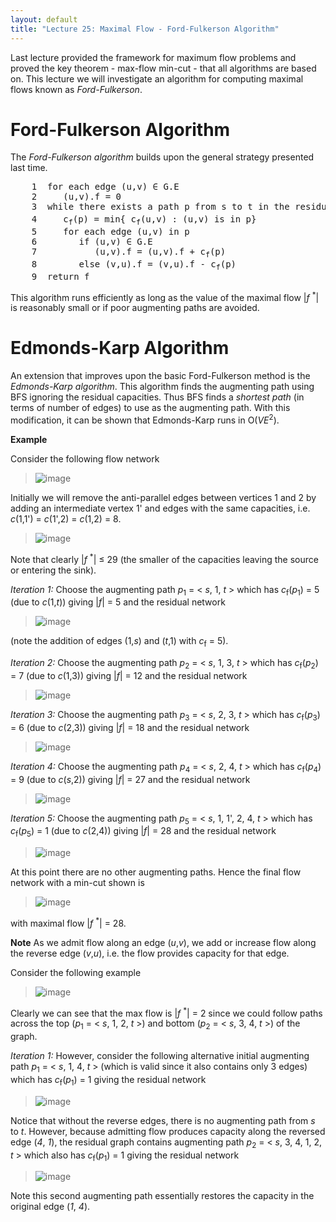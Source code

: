 ```yaml
---
layout: default
title: "Lecture 25: Maximal Flow - Ford-Fulkerson Algorithm"
---
```


Last lecture provided the framework for maximum flow problems and proved the key theorem - max-flow min-cut - that all algorithms are based on. This lecture we will investigate an algorithm for computing maximal flows known as *Ford-Fulkerson*.

Ford-Fulkerson Algorithm
========================

The *Ford-Fulkerson algorithm* builds upon the general strategy presented last time.

<pre>
	1  for each edge (u,v) ∈ G.E
	2     (u,v).f = 0
	3  while there exists a path p from s to t in the residual network G<sub>f</sub>
	4     c<sub>f</sub>(p) = min{ c<sub>f</sub>(u,v) : (u,v) is in p}
	5     for each edge (u,v) in p
	6        if (u,v) ∈ G.E
	7           (u,v).f = (u,v).f + c<sub>f</sub>(p)
	8        else (v,u).f = (v,u).f - c<sub>f</sub>(p)
	9  return f
</pre>

This algorithm runs efficiently as long as the value of the maximal flow \|*f* <sup>\*</sup>\| is reasonably small or if poor augmenting paths are avoided.

Edmonds-Karp Algorithm
======================

An extension that improves upon the basic Ford-Fulkerson method is the *Edmonds-Karp algorithm*. This algorithm finds the augmenting path using BFS ignoring the residual capacities. Thus BFS finds a *shortest path* (in terms of number of edges) to use as the augmenting path. With this modification, it can be shown that Edmonds-Karp runs in O(*VE*<sup>2</sup>).

**Example**

Consider the following flow network

> ![image](images/lecture25/MaxFlowexample.png)

Initially we will remove the anti-parallel edges between vertices 1 and 2 by adding an intermediate vertex 1' and edges with the same capacities, i.e. *c*(1,1') = *c*(1',2) = *c*(1,2) = 8.

> ![image](images/lecture25/MaxFlowexampleMod.png)

Note that clearly \|*f* <sup>\*</sup>\| ≤ 29 (the smaller of the capacities leaving the source or entering the sink).

*Iteration 1:* Choose the augmenting path *p*<sub>1</sub> = \< *s*, 1, *t* \> which has *c*<sub>f</sub>(*p*<sub>1</sub>) = 5 (due to *c*(1,*t*)) giving \|*f*\| = 5 and the residual network

> ![image](images/lecture25/MaxFlowexample1.png)

(note the addition of edges (1,*s*) and (*t*,1) with *c*<sub>f</sub> = 5).

*Iteration 2:* Choose the augmenting path *p*<sub>2</sub> = \< *s*, 1, 3, *t* \> which has *c*<sub>f</sub>(*p*<sub>2</sub>) = 7 (due to *c*(1,3)) giving \|*f*\| = 12 and the residual network

> ![image](images/lecture25/MaxFlowexample2.png)

*Iteration 3:* Choose the augmenting path *p*<sub>3</sub> = \< *s*, 2, 3, *t* \> which has *c*<sub>f</sub>(*p*<sub>3</sub>) = 6 (due to *c*(2,3)) giving \|*f*\| = 18 and the residual network

> ![image](images/lecture25/MaxFlowexample3.png)

*Iteration 4:* Choose the augmenting path *p*<sub>4</sub> = \< *s*, 2, 4, *t* \> which has *c*<sub>f</sub>(*p*<sub>4</sub>) = 9 (due to *c*(*s*,2)) giving \|*f*\| = 27 and the residual network

> ![image](images/lecture25/MaxFlowexample4.png)

*Iteration 5:* Choose the augmenting path *p*<sub>5</sub> = \< *s*, 1, 1', 2, 4, *t* \> which has *c*<sub>f</sub>(*p*<sub>5</sub>) = 1 (due to *c*(2,4)) giving \|*f*\| = 28 and the residual network

> ![image](images/lecture25/MaxFlowexample5.png)

At this point there are no other augmenting paths. Hence the final flow network with a min-cut shown is

> ![image](images/lecture25/MaxFlowexampleCut.png)

with maximal flow \|*f* <sup>\*</sup>\| = 28.

**Note** As we admit flow along an edge (*u*,*v*), we add or increase flow along the reverse edge (*v*,*u*), i.e. the flow provides capacity for that edge.

Consider the following example

> ![image](images/lecture25/MaxFlowBack.png)

Clearly we can see that the max flow is \|*f* <sup>\*</sup>\| = 2 since we could follow paths across the top (*p*<sub>1</sub> = \< *s*, 1, 2, *t* \>) and bottom (*p*<sub>2</sub> = \< *s*, 3, 4, *t* \>) of the graph. 

*Iteration 1:* However, consider the following alternative initial augmenting path *p*<sub>1</sub> = \< *s*, 1, 4, *t* \> (which is valid since it also contains only 3 edges) which has *c*<sub>f</sub>(*p*<sub>1</sub>) = 1 giving the residual network

> ![image](images/lecture25/MaxFlowBack1.png)
  
Notice that without the reverse edges, there is no augmenting path from *s* to *t*. However, because admitting flow produces capacity along the reversed edge (*4*, *1*), the residual graph contains augmenting path *p*<sub>2</sub> = \< *s*, 3, 4, 1, 2, *t* \> which also has *c*<sub>f</sub>(*p*<sub>1</sub>) = 1 giving the residual network

> ![image](images/lecture25/MaxFlowBack2.png)

Note this second augmenting path essentially restores the capacity in the original edge (*1*, *4*).
